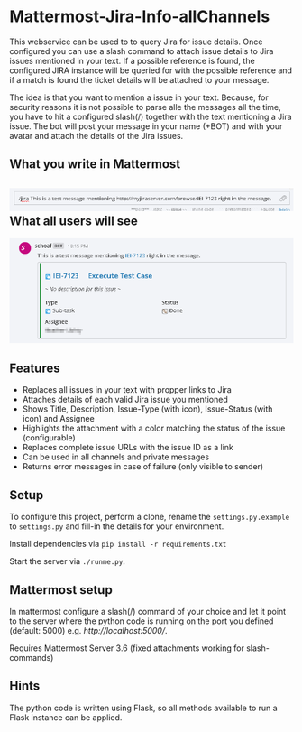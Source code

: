 Mattermost-Jira-Info-allChannels
====================

This webservice can be used to to query Jira for issue details. Once
configured you can use a slash command to attach issue details to Jira issues mentioned in your text.
If a possible reference is found, the configured JIRA instance will be queried
for with the possible reference and if a match is found the ticket details
will be attached to your message.

The idea is that you want to mention a issue in your text. Because, for security reasons it is not possible to parse alle the messages all the time, you have to hit a configured slash(/) together with the text mentioning a Jira issue.
The bot will post your message in your name (+BOT) and with your avatar and attach the details of the Jira issues.

What you write in Mattermost
----------------------------
![What you write in Mattermost](/doc/mattermost-jira-info-allChannels-input.png)
What all users will see
-----------------------
![What all users will see](/doc/mattermost-jira-info-allChannels-output.png)

Features
--------

* Replaces all issues in your text with propper links to Jira
* Attaches details of each valid Jira issue you mentioned
* Shows Title, Description, Issue-Type (with icon), Issue-Status (with icon) and Assignee
* Highlights the attachment with a color matching the status of the issue (configurable)
* Replaces complete issue URLs with the issue ID as a link
* Can be used in all channels and private messages
* Returns error messages in case of failure (only visible to sender)


Setup
-----

To configure this project, perform a clone, rename the ```settings.py.example```
to ```settings.py``` and fill-in the details for your environment.

Install dependencies via ```pip install -r requirements.txt```

Start the server via ```./runme.py```.

Mattermost setup
----------------

In mattermost configure a slash(/) command of your choice and
let it point to the server where the python code is running on the port you defined (default: 5000) e.g.
*http://localhost:5000/*.

Requires Mattermost Server 3.6 (fixed attachments working for slash-commands)

Hints
-----

The python code is written using Flask, so all methods available to run a Flask
instance can be applied.
